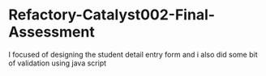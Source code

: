 # Refactory-Catalyst002-Final-Assessment

I focused of designing the student detail entry form and i also did some bit of validation using java script